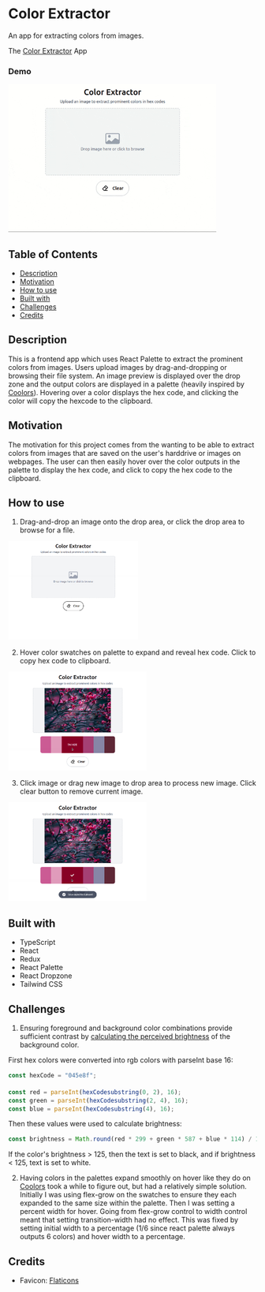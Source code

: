 # Color Extractor

An app for extracting colors from images.

The [Color Extractor](https://mdesanker.github.io/color-extract) App

### Demo

<img src="./demo/color-extract-demo.gif" alt="demo video" width="auto" height="300px" />

## Table of Contents

- [Description](#Description)
- [Motivation](#Motivation)
- [How to use](#How-to-use)
- [Built with](#Built-with)
- [Challenges](#Challenges)
- [Credits](#Credits)

## Description

This is a frontend app which uses React Palette to extract the prominent colors from images. Users upload images by drag-and-dropping or browsing their file system. An image preview is displayed over the drop zone and the output colors are displayed in a palette (heavily inspired by [Coolors](https://coolors.co/palettes/trending)). Hovering over a color displays the hex code, and clicking the color will copy the hexcode to the clipboard.

## Motivation

The motivation for this project comes from the wanting to be able to extract colors from images that are saved on the user's harddrive or images on webpages. The user can then easily hover over the color outputs in the palette to display the hex code, and click to copy the hex code to the clipboard.

## How to use

1. Drag-and-drop an image onto the drop area, or click the drop area to browse for a file.

<img src="./demo/image-1.png" alt="landing screen" height="200px" />

2. Hover color swatches on palette to expand and reveal hex code. Click to copy hex code to clipboard.

<img src="./demo/image-2.png" alt="color hover" height="200px" />

3. Click image or drag new image to drop area to process new image. Click clear button to remove current image.

<img src="./demo/image-3.png" alt="color copied" height="200px" />

## Built with

- TypeScript
- React
- Redux
- React Palette
- React Dropzone
- Tailwind CSS

## Challenges

1. Ensuring foreground and background color combinations provide sufficient contrast by [calculating the perceived brightness](https://www.nbdtech.com/Blog/archive/2008/04/27/Calculating-the-Perceived-Brightness-of-a-Color.aspx) of the background color.

First hex colors were converted into rgb colors with parseInt base 16:

```js
const hexCode = "045e8f";

const red = parseInt(hexCodesubstring(0, 2), 16);
const green = parseInt(hexCodesubstring(2, 4), 16);
const blue = parseInt(hexCodesubstring(4), 16);
```

Then these values were used to calculate brightness:

```js
const brightness = Math.round(red * 299 + green * 587 + blue * 114) / 1000);
```

If the color's brightness > 125, then the text is set to black, and if brightness < 125, text is set to white.

2. Having colors in the palettes expand smoothly on hover like they do on [Coolors](https://coolors.co/palettes/trending) took a while to figure out, but had a relatively simple solution. Initially I was using flex-grow on the swatches to ensure they each expanded to the same size within the palette. Then I was setting a percent width for hover. Going from flex-grow control to width control meant that setting transition-width had no effect. This was fixed by setting initial width to a percentage (1/6 since react palette always outputs 6 colors) and hover width to a percentage.

## Credits

- Favicon: [Flaticons](https://www.flaticon.com/free-icon/color-palette_3214398?term=color&page=1&position=27&page=1&position=27&related_id=3214398&origin=search)
